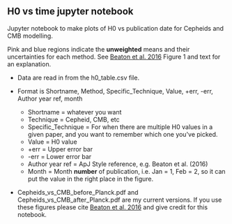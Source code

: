 ## H0 vs time jupyter notebook

Jupyter notebook to make plots of H0 vs publication date for Cepheids and CMB modelling.

Pink and blue regions indicate the **unweighted** means and their uncertainties for each method. See [Beaton et al. 2016](https://ui.adsabs.harvard.edu/#abs/2016ApJ...832..210B/abstract) Figure 1 and text for an explanation. 

* Data are read in from the h0_table.csv file. 
* Format is Shortname, Method, Specific_Technique, Value, +err, -err, Author year ref, month 
  - Shortname = whatever you want
  - Technique = Cepheid, CMB, etc
  - Specific_Technique = For when there are multiple H0 values in a given paper, and you want to remember which one you've picked.
  - Value = H0 value
  - +err = Upper error bar
  - -err = Lower error bar
  - Author year ref = ApJ Style reference, e.g. Beaton et al. (2016)
  - Month = Month **number** of publication, i.e. Jan = 1, Feb = 2, so it can put the value in the right place in the figure.
 
 * Cepheids_vs_CMB_before_Planck.pdf and Cepheids_vs_CMB_after_Planck.pdf are my current versions. If you use these figures please cite [Beaton et al. 2016](https://ui.adsabs.harvard.edu/#abs/2016ApJ...832..210B/abstract) and give credit for this notebook.
 
